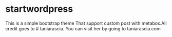 # startwordpress

This is a simple bootstrap theme That support custom post with metabox.All credit goes to # taniarascia.
You can visit her by going to taniarascia.com
